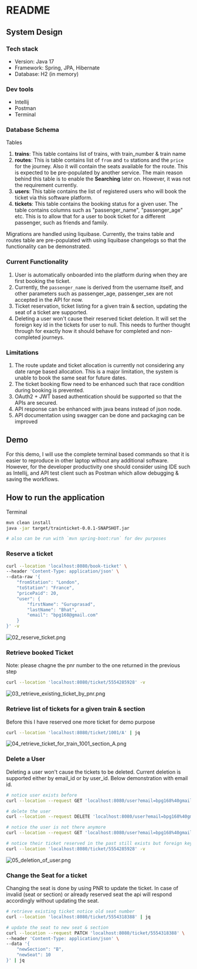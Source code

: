 # README

## System Design

### Tech stack
* Version: Java 17
* Framework: Spring, JPA, Hibernate
* Database: H2 (in memory)

### Dev tools
* Intellij
* Postman
* Terminal

### Database Schema
Tables

1. **trains**: This table contains list of trains, with train_number & train name
2. **routes**: This is table contains list of `from` and `to` stations and the `price` for the journey. Also it will contain the seats available for the route. This is expected to be pre-populated by another service. The main reason behind this table is to enable the **Searching** later on. However, it was not the requirement currently.
3. **users**: This table contains the list of registered users who will book the ticket via this software platform.
4. **tickets**: This table contains the booking status for a given user. The table contains columns such as "passenger_name", "passenger_age" etc. This is to allow that for a user to book ticket for a different passenger, such as friends and family.

Migrations are handled using liquibase.
Currently, the trains table and routes table are pre-populated with using liquibase changelogs so that the functionality can be demonstrated.

### Current Functionality
1. User is automatically onboarded into the platform during when they are first booking the ticket.
2. Currently, the `passenger_name` is derived from the username itself, and other parameters such as passenger_age, passenger_sex are not accepted in the API for now.
3. Ticket reservation, ticket listing for a given train & section, updating the seat of a ticket are supported.
4. Deleting a user won't cause their reserved ticket deletion. It will set the foreign key id in the tickets for user to null. This needs to further thought through for exactly how it should behave for completed and non-completed journeys.

### Limitations

1. The route update and ticket allocation is currently not considering any date range based allocation. This is a major limitation, the system is unable to book the same seat for future dates.
2. The ticket booking flow need to be enhanced such that race condition during booking is prevented.
3. OAuth2 + JWT based authentication should be supported so that the APIs are secured.
4. API response can be enhanced with java beans instead of json node.
5. API documentation using swagger can be done and packaging can be improved

## Demo

For this demo, I will use the complete terminal based commands so that it is easier to reproduce in other laptop without any additional software.
However, for the developer productivity one should consider using IDE such as Intellij, and API test client such as Postman which allow debugging & saving the workflows.

## How to run the application

Terminal
```bash
mvn clean install
java -jar target/trainticket-0.0.1-SNAPSHOT.jar

# also can be run with `mvn spring-boot:run` for dev purposes
```

### Reserve a ticket
```bash
curl --location 'localhost:8080/book-ticket' \
--header 'Content-Type: application/json' \
--data-raw '{
    "fromStation": "London",
    "toStation": "France",
    "pricePaid": 20,
    "user": {
        "firstName": "Guruprasad",
        "lastName": "Bhat",
        "email": "bpg168@gmail.com"
    }
}' -v
```
![02_reserve_ticket.png](assets%2F02_reserve_ticket.png)

### Retrieve booked Ticket
Note: please chagne the pnr number to the one returned in the previous step
```bash
curl --location 'localhost:8080/ticket/5554285928' -v
```
![03_retrieve_existing_ticket_by_pnr.png](assets%2F03_retrieve_existing_ticket_by_pnr.png)

### Retrieve list of tickets for a given train & section
Before this I have reserved one more ticket for demo purpose
```bash
curl --location 'localhost:8080/ticket/1001/A' | jq
```
![04_retrieve_ticket_for_train_1001_section_A.png](assets%2F04_retrieve_ticket_for_train_1001_section_A.png)

### Delete a User
Deleting a user won't cause the tickets to be deleted. Current deletion is supported either by email_id or by user_id.
Below demonstration with email id.
```bash
# notice user exists before
curl --location --request GET 'localhost:8080/user?email=bpg168%40gmail.com'

# delete the user
curl --location --request DELETE 'localhost:8080/user?email=bpg168%40gmail.com'

# notice the user is not there anymore
curl --location --request GET 'localhost:8080/user?email=bpg168%40gmail.com'

# notice their ticket reserved in the past still exists but foreign key is made null
curl --location 'localhost:8080/ticket/5554285928' -v
```
![05_deletion_of_user.png](assets%2F05_deletion_of_user.png)


### Change the Seat for a ticket
Changing the seat is done by using PNR to update the ticket. In case of invalid (seat or section) or already reserved seat the api will respond accordingly without updating the seat.
```bash
# retrieve existing ticket notice old seat number
curl --location 'localhost:8080/ticket/5554318388' | jq

# update the seat to new seat & section
curl --location --request PATCH 'localhost:8080/ticket/5554318388' \
--header 'Content-Type: application/json' \
--data '{
    "newSection": "B",
    "newSeat": 10
}' | jq
```
